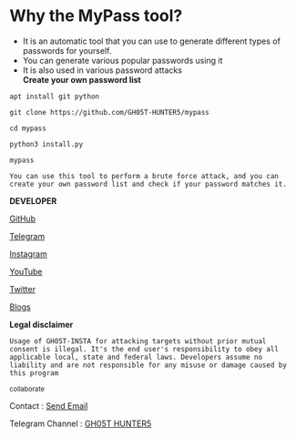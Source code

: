 # Why the MyPass tool?
* It is an automatic tool that you can use to generate different types of passwords for yourself.
* You can generate various popular passwords using it
* It is also used in various password attacks <br>
  <b> Create your own password list</b>

```
apt install git python
```

```
git clone https://github.com/GH05T-HUNTER5/mypass
```

```
cd mypass
```

```
python3 install.py
```

```
mypass
```

`
You can use this tool to perform a brute force attack, and you can create your own password list and check if your password matches it.
`

<b>DEVELOPER</b>

<a href="https://github.com/GH05T-HUNTER5">GitHub</a>

<a href="https://t.me/GH05T_HUNTER5">Telegram</a>

<a href="https://www.instagram.com/gh05t_hunter5/">Instagram</a>

<a href="https://youtube.com/channel/UCLoaCSIy4qzx7X2HCjbD8LA">YouTube</a>

<a href="https://mobile.twitter.com/gh05_thunter5">Twitter</a>

<a href="https://gh05thunter5.blogspot.com/2022/07/blog-post.html?m=1">Blogs</a>

<b>Legal disclaimer</b>

`
Usage of GH05T-INSTA for attacking targets without prior mutual consent is illegal. It's the end user's responsibility to obey all applicable local, state and federal laws. Developers assume no liability and are not responsible for any misuse or damage caused by this program
`

<small>collaborate</small>

Contact  :  <a href="mailto: gh05thunter5@proton.me">Send Email</a>

Telegram Channel  :  <a href="https://t.me/GH05T_HUNTER5">GH05T HUNTER5</a>

